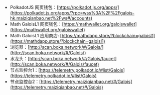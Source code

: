 - PolkadotJS 网页钱包：[https://polkadot.js.org/apps/](https://polkadot.js.org/apps/?rpc=wss%3A%2F%2Fgalois-hk.maiziqianbao.net%2Fws#/accounts)
- Math GaloisL1 网页钱包：[https://mathwallet.org/galoiswallet](https://mathwallet.org/galoiswallet)
- Math GaloisL1 应用商店: [https://mathdapp.store/?blockchain=galoisl1](https://mathdapp.store/?blockchain=galoisl1)
- 浏览器：[http://scan.boka.network/#/Galois/](http://scan.boka.network/#/Galois/)
- 水龙头：[http://scan.boka.network/#/Galois/faucet](http://scan.boka.network/#/Galois/faucet)
- 节点监控台1：[https://telemetry.polkadot.io/#list/Galois](https://telemetry.polkadot.io/#list/Galois)
- 节点监控台2：[https://telemetry.maiziqianbao.net/#/Galois](https://telemetry.maiziqianbao.net/#/Galois)
